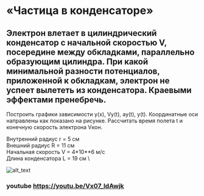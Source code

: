 # «Частица в конденсаторе»
## Электрон влетает в цилиндрический конденсатор с начальной скоростью V, посередине между обкладками, параллельно образующим цилиндра. При какой минимальной разности потенциалов, приложенной к обкладкам, электрон не успеет вылететь из конденсатора. Краевыми эффектами пренебречь.
Построить графики зависимости y(x), Vy(t), ay(t), y(t). Координатные оси направлены как показано на рисунке.
Рассчитать время полета t и конечную скорость электрона Vкон.

Внутренний радиус r = 5 см \
Внешний радиус R = 11 см \
Начальная скорость V = 4*10**6 м/c \
Длина конденсатора L = 19 cм \

![alt_text]([picture.png)

### youtube https://youtu.be/Vx07_ldAwjk
